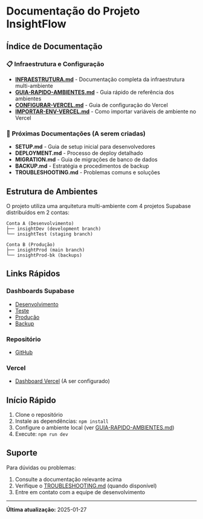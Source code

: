 # Documentação do Projeto InsightFlow

## Índice de Documentação

### 📋 Infraestrutura e Configuração
- **[INFRAESTRUTURA.md](./INFRAESTRUTURA.md)** - Documentação completa da infraestrutura multi-ambiente
- **[GUIA-RAPIDO-AMBIENTES.md](./GUIA-RAPIDO-AMBIENTES.md)** - Guia rápido de referência dos ambientes
- **[CONFIGURAR-VERCEL.md](./CONFIGURAR-VERCEL.md)** - Guia de configuração do Vercel
- **[IMPORTAR-ENV-VERCEL.md](./IMPORTAR-ENV-VERCEL.md)** - Como importar variáveis de ambiente no Vercel

### 🚀 Próximas Documentações (A serem criadas)
- **SETUP.md** - Guia de setup inicial para desenvolvedores
- **DEPLOYMENT.md** - Processo de deploy detalhado
- **MIGRATION.md** - Guia de migrações de banco de dados
- **BACKUP.md** - Estratégia e procedimentos de backup
- **TROUBLESHOOTING.md** - Problemas comuns e soluções

## Estrutura de Ambientes

O projeto utiliza uma arquitetura multi-ambiente com 4 projetos Supabase distribuídos em 2 contas:

```
Conta A (Desenvolvimento)
├── insightDev (development branch)
└── insightTest (staging branch)

Conta B (Produção)
├── insightProd (main branch)
└── insightProd-bk (backups)
```

## Links Rápidos

### Dashboards Supabase
- [Desenvolvimento](https://supabase.com/dashboard/project/enkpfnqsjjnanlqhjnsv)
- [Teste](https://supabase.com/dashboard/project/bosxuteortfshfysoqrd)
- [Produção](https://supabase.com/dashboard/project/jropngieefxgnufmkeaj)
- [Backup](https://supabase.com/dashboard/project/vewrtrnqubvmipfgnxlv)

### Repositório
- [GitHub](https://github.com/sobrinkedos/insightFlow)

### Vercel
- [Dashboard Vercel](https://vercel.com) (A ser configurado)

## Início Rápido

1. Clone o repositório
2. Instale as dependências: `npm install`
3. Configure o ambiente local (ver [GUIA-RAPIDO-AMBIENTES.md](./GUIA-RAPIDO-AMBIENTES.md))
4. Execute: `npm run dev`

## Suporte

Para dúvidas ou problemas:
1. Consulte a documentação relevante acima
2. Verifique o [TROUBLESHOOTING.md](./TROUBLESHOOTING.md) (quando disponível)
3. Entre em contato com a equipe de desenvolvimento

---

**Última atualização:** 2025-01-27
